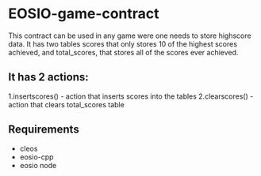 # EOSIO-game-contract

This contract can be used in any game were one needs to store highscore data.
It has two tables scores that only stores 10 of the highest scores achieved, and
total_scores, that stores all of the scores ever achieved.

## It has 2 actions:
1.insertscores() - action that inserts scores into the tables
2.clearscores() - action that clears total_scores table 


## Requirements
- cleos
- eosio-cpp
- eosio node
